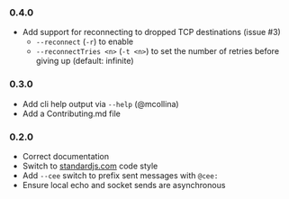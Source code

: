 ### 0.4.0
+ Add support for reconnecting to dropped TCP destinations (issue #3)
  + `--reconnect` (`-r`) to enable
  + `--reconnectTries <n>` (`-t <n>`) to set the number of retries
    before giving up (default: infinite)

### 0.3.0
+ Add cli help output via `--help` (@mcollina)
+ Add a Contributing.md file

### 0.2.0
+ Correct documentation
+ Switch to [standardjs.com][sjs] code style
+ Add `--cee` switch to prefix sent messages with `@cee: `
+ Ensure local echo and socket sends are asynchronous

[sjs]: http://standardjs.com/
